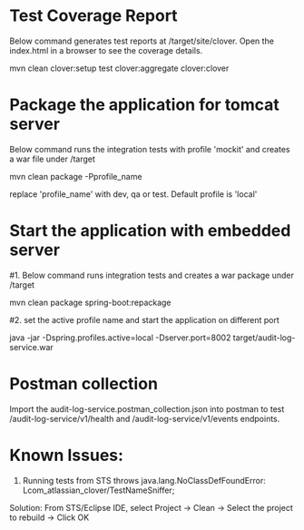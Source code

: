 Test Coverage Report
=============================================
Below command generates test reports at /target/site/clover. Open the index.html in a browser to see the coverage details.

mvn clean clover:setup test clover:aggregate clover:clover


Package the application for tomcat server
=============================================
Below command runs the integration tests with profile 'mockit' and creates a war file under /target

mvn clean package -Pprofile_name

replace 'profile_name' with dev, qa or test. Default profile is 'local'


Start the application with embedded server
=============================================
#1. Below command runs integration tests and creates a war package under /target

mvn clean package spring-boot:repackage

#2. set the active profile name and start the application on different port

java -jar -Dspring.profiles.active=local -Dserver.port=8002 target/audit-log-service.war

Postman collection
=============================================
Import the audit-log-service.postman_collection.json into postman to test /audit-log-service/v1/health  and /audit-log-service/v1/events endpoints.


Known Issues:
=============================================

1) Running tests from STS throws java.lang.NoClassDefFoundError: Lcom_atlassian_clover/TestNameSniffer;

Solution: From STS/Eclipse IDE, select Project -> Clean -> Select the project to rebuild -> Click OK